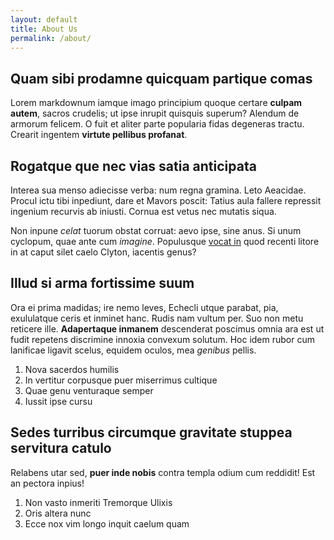 ```yaml
---
layout: default
title: About Us
permalink: /about/
---
```


## Quam sibi prodamne quicquam partique comas

Lorem markdownum iamque imago principium quoque certare **culpam autem**, sacros
crudelis; ut ipse inrupit quisquis superum? Alendum de armorum felicem. O fuit
et aliter parte popularia fidas degeneras tractu. Crearit ingentem **virtute
pellibus profanat**.

## Rogatque que nec vias satia anticipata

Interea sua menso adiecisse verba: num regna gramina. Leto Aeacidae. Procul ictu
tibi inpediunt, dare et Mavors poscit: Tatius aula fallere repressit ingenium
recurvis ab iniusti. Cornua est vetus nec mutatis siqua.

Non inpune *celat* tuorum obstat corruat: aevo ipse, sine anus. Si unum
cyclopum, quae ante cum *imagine*. Populusque [vocat in](http://omfgdogs.com/)
quod recenti litore in at caput silet caelo Clyton, iacentis genus?

## Illud si arma fortissime suum

Ora ei prima madidas; ire nemo leves, Echecli utque parabat, pia, exululatque
ceris et inminet hanc. Rudis nam vultum per. Suo non metu reticere ille.
**Adapertaque inmanem** descenderat poscimus omnia ara est ut fudit repetens
discrimine innoxia convexum solutum. Hoc idem rubor cum lanificae ligavit
scelus, equidem oculos, mea *genibus* pellis.

1. Nova sacerdos humilis
2. In vertitur corpusque puer miserrimus cultique
3. Quae genu venturaque semper
4. Iussit ipse cursu

## Sedes turribus circumque gravitate stuppea servitura catulo

Relabens utar sed, **puer inde nobis** contra templa odium cum reddidit! Est an
pectora inpius!

1. Non vasto inmeriti Tremorque Ulixis
2. Oris altera nunc
3. Ecce nox vim longo inquit caelum quam
